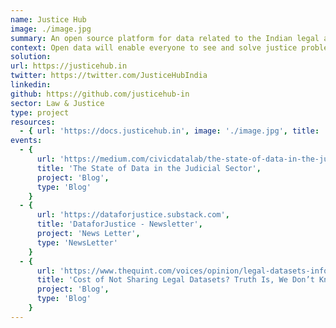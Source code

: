 ```yaml
---
name: Justice Hub
image: ./image.jpg
summary: An open source platform for data related to the Indian legal and justice system.
context: Open data will enable everyone to see and solve justice problems using data. Justice Hub empowers communities for data-driven justice by making legal and justice data open, accessible and actionable. By becoming a shared and open resource for discovering and publishing well documented datasets and other information resources, JusticeHub aims to enhance the access to data related to law and justice in the country.
solution:
url: https://justicehub.in
twitter: https://twitter.com/JusticeHubIndia
linkedin:
github: https://github.com/justicehub-in
sector: Law & Justice
type: project
resources:
  - { url: 'https://docs.justicehub.in', image: './image.jpg', title: 'Justice Hub resources website' }
events:
  - {
      url: 'https://medium.com/civicdatalab/the-state-of-data-in-the-judicial-sector-9a178a143e',
      title: 'The State of Data in the Judicial Sector',
      project: 'Blog',
      type: 'Blog'
    }
  - {
      url: 'https://dataforjustice.substack.com',
      title: 'DataforJustice - Newsletter',
      project: 'News Letter',
      type: 'NewsLetter'
    }
  - {
      url: 'https://www.thequint.com/voices/opinion/legal-datasets-information-technology-access-to-data',
      title: 'Cost of Not Sharing Legal Datasets? Truth Is, We Don’t Know Yet',
      project: 'Blog',
      type: 'Blog'
    }
---
```

